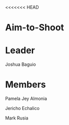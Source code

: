 <<<<<<< HEAD
# Aim-to-Shoot
# Leader
Joshua Baguio
# Members
Pamela Jey Almonia

Jericho Echalico

Mark Rusia

